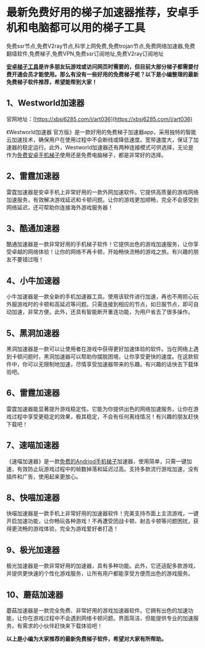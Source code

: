 # 最新免费好用的梯子加速器推荐，安卓手机和电脑都可以用的梯子工具
免费ssr节点,免费V2ray节点,科学上网免费,免费trojan节点,免费网络加速器,免费翻墙软件,免费梯子,免费VPN,免费ssr订阅地址,免费V2ray订阅地址

**[安卓梯子工具](https://www.linkedin.com/pulse/%25E7%25BB%2599%25E5%25A4%25A7%25E5%25AE%25B6%25E6%258E%25A8%25E8%258D%2590%25E5%2587%25A0%25E4%25B8%25AA%25E7%25A8%25B3%25E5%25AE%259A%25E9%259D%25A0%25E8%25B0%25B1%25E7%259A%2584vpn%25E8%25AE%25A9%25E5%25A4%25A7%25E5%25AE%25B6%25E5%259C%25A8%25E7%25A7%2591%25E5%25AD%25A6%25E4%25B8%258A%25E7%25BD%2591%25E7%259A%2584%25E6%2597%25B6%25E5%2580%2599%25E6%259B%25B4%25E5%258A%25A0%25E9%25A1%25BA%25E7%2595%2585-%25E5%25A4%25A7%25E5%258D%2583-%25E5%25BC%25A0/?published=t)是许多朋友玩游戏或访问网页时需要的，但目前大部分梯子都需要付费开通会员才能使用。那么有没有一些好用的免费梯子呢？以下是小编整理的最新免费梯子软件推荐，希望能帮到大家！**

## 1、Westworld加速器
官网地址：[https://xbsj6285.com/i/art036](https://xbsj6285.com/i/art036)

《Westworld加速器 官方版》是一款好用的免费梯子加速器app，采用独特的智能云加速技术，确保用户在使用过程中不会断线或降低速度。宽带速度大，保证了加速器的稳定运行。此外，Westworld加速器还有两种连接模式可供选择，无论是作为[免费安卓手机梯子](https://github.com/kerendo123/anzhuofan/)使用还是免费电脑梯子，都是非常好的选择。

## 2、雷霆加速器
雷霆加速器是安卓手机上非常好用的一款外网加速软件。它提供高质量的游戏网络加速服务，有效解决游戏延迟和卡顿问题。让你的游戏更加顺畅，完全不会感受到网络延迟，还可帮助你连接海外游戏服务器！

## 3、酷通加速器
酷通加速器是一款非常好用的手机梯子软件！它提供出色的游戏加速服务，让你享受卓越的网络体验！让你的网络不再卡顿，开始畅快流畅的游戏之旅。有兴趣的朋友不要错过哦！

## 4、小牛加速器
小牛加速器是一款全新的手机加速器工具。使用该软件进行加速，再也不用担心玩外服游戏时的卡顿和高延迟等问题。只需连接到相应的节点，如日服节点，即可自动加速，非常方便。此外，还具有智能断开重连功能，为用户省去了很多操作。

## 5、黑洞加速器
黑洞加速器是一款可以让使用者在游戏中获得更好加速体验的软件。当在网络上遇到卡顿问题时，黑洞加速器可以帮助你摆脱困境，让你享受更快的速度。在这款软件中，你可以无限制地加速，尽情享受加速器带来的乐趣。有兴趣的话快去下载体验吧。

## 6、雷霆加速器
雷霆加速器能显著提升游戏稳定性。它能为你提供出色的网络加速服务，让你在游戏过程中享受更稳定的效果，极其稳定，不会有任何离线情况！有兴趣的朋友赶快下载吧！

## 7、速喵加速器
《速喵加速器》是一款[免费的Andriod手机梯子](https://cn.cari.com.my/forum.php?mod=viewthread&tid=5090303&page=1&extra=#pid151067342)加速器，使用简单，只需一键加速，有效防止玩游戏过程中的帧数掉落和延迟过高。支持多款流行游戏加速，没有插件和广告，使用起来更放心。

## 8、快喵加速器
快喵加速器是一款手机上非常好用的加速器软件！完美支持市面上主流游戏，一键开启加速功能，让你畅玩各种游戏！不再遭受团战卡顿、射击卡顿等问题困扰，获得更流畅的游戏体验，完全为游戏爱好者打造！

## 9、极光加速器
极光加速器是一款非常好用的加速器，具有多种功能。此外，它还适配多款游戏，并提供更快速的个性化游戏服务，让所有用户都能享受方便而出色的游戏服务。

## 10、蘑菇加速器
蘑菇加速器是一款完全免费、非常好用的游戏加速器软件。它拥有出色的加速功能，让你在游戏过程中不会遇到网络卡顿问题。界面简洁，但能提供专业的加速服务。有需求的小伙伴赶快来下载体验吧！

**以上是小编为大家推荐的最新免费梯子软件，希望对大家有所帮助。**
